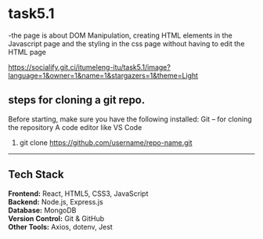﻿# task5.1

-the page is about DOM Manipulation, creating HTML elements in the Javascript page and the styling in the css page without having to edit the HTML page


https://socialify.git.ci/itumeleng-itu/task5.1/image?language=1&owner=1&name=1&stargazers=1&theme=Light

## steps for cloning a git repo.
  
  Before starting, make sure you have the following installed:
   Git – for cloning the repository
   A code editor like VS Code

   1. git clone https://github.com/username/repo-name.git


---


## Tech Stack

**Frontend:** React, HTML5, CSS3, JavaScript  
**Backend:** Node.js, Express.js  
**Database:** MongoDB  
**Version Control:** Git & GitHub  
**Other Tools:** Axios, dotenv, Jest
